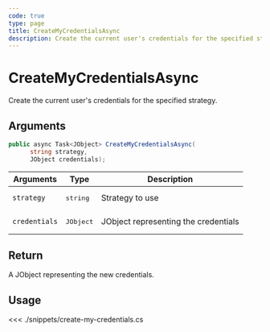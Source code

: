 ```yaml
---
code: true
type: page
title: CreateMyCredentialsAsync
description: Create the current user's credentials for the specified strategy.
---
```


# CreateMyCredentialsAsync

Create the current user's credentials for the specified strategy.

## Arguments

```csharp
public async Task<JObject> CreateMyCredentialsAsync(
      string strategy,
      JObject credentials);
```

| Arguments     | Type               | Description                          |
|---------------|--------------------|--------------------------------------|
| `strategy`    | <pre>string</pre>  | Strategy to use                      |
| `credentials` | <pre>JObject</pre> | JObject representing the credentials |

## Return

A JObject representing the new credentials.

## Usage

<<< ./snippets/create-my-credentials.cs
